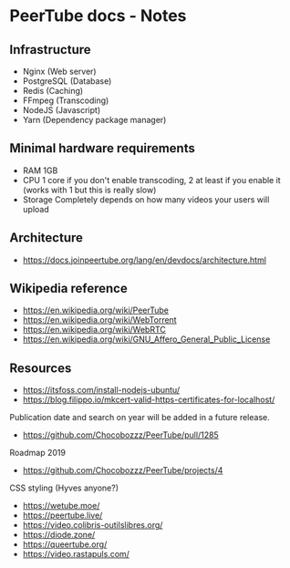 # PeerTube docs - Notes

## Infrastructure

* Nginx (Web server)
* PostgreSQL (Database)
* Redis (Caching)
* FFmpeg (Transcoding)
* NodeJS (Javascript)
* Yarn (Dependency package manager)

## Minimal hardware requirements

* RAM 1GB
* CPU 1 core if you don't enable transcoding, 2 at least if you enable it (works with 1 but this is really slow)
* Storage Completely depends on how many videos your users will upload

## Architecture

* https://docs.joinpeertube.org/lang/en/devdocs/architecture.html

## Wikipedia reference

* https://en.wikipedia.org/wiki/PeerTube
* https://en.wikipedia.org/wiki/WebTorrent
* https://en.wikipedia.org/wiki/WebRTC
* https://en.wikipedia.org/wiki/GNU_Affero_General_Public_License

## Resources

* https://itsfoss.com/install-nodejs-ubuntu/
* https://blog.filippo.io/mkcert-valid-https-certificates-for-localhost/

Publication date and search on year will be added in a future release.

* https://github.com/Chocobozzz/PeerTube/pull/1285

Roadmap 2019

* https://github.com/Chocobozzz/PeerTube/projects/4

CSS styling (Hyves anyone?)

* https://wetube.moe/
* https://peertube.live/
* https://video.colibris-outilslibres.org/
* https://diode.zone/
* https://queertube.org/
* https://video.rastapuls.com/